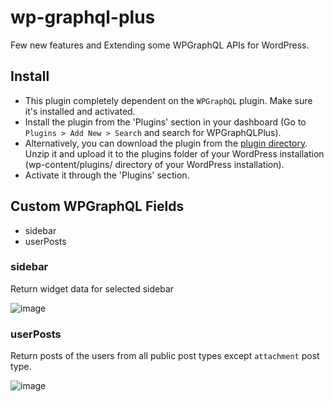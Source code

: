 # wp-graphql-plus
Few new features and Extending some WPGraphQL APIs for WordPress.

## Install
- This plugin completely dependent on the `WPGraphQL` plugin. Make sure it's installed and activated.
- Install the plugin from the 'Plugins' section in your dashboard (Go to `Plugins > Add New > Search` and search for WPGraphQLPlus).
- Alternatively, you can download the plugin from the [plugin directory](http://wordpress.org/plugins/wp-graphql-plus/). Unzip it and upload it to the plugins folder of your WordPress installation (wp-content/plugins/ directory of your WordPress installation).
- Activate it through the 'Plugins' section.

## Custom WPGraphQL Fields

- sidebar
- userPosts

### sidebar
Return widget data for selected sidebar

![image](https://user-images.githubusercontent.com/26354653/108196035-a0865000-713e-11eb-9547-836ecc3ca97f.png)

### userPosts
Return posts of the users from all public post types except `attachment` post type.

![image](https://user-images.githubusercontent.com/26354653/108196180-cd3a6780-713e-11eb-8325-72118eb8ee01.png)
